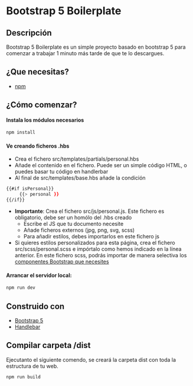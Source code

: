 # Bootstrap 5 Boilerplate
## Descripción
Bootstrap 5 Boilerplate es un simple proyecto basado en bootstrap 5 para comenzar a trabajar 1 minuto más tarde de que te lo descargues.

## ¿Que necesitas?
- [npm](https://www.npmjs.com/get-npm)

## ¿Cómo comenzar?
#### Instala los módulos necesarios
```sh
npm install
```
#### Ve creando ficheros .hbs
- Crea el fichero src/templates/partials/personal.hbs
- Añade el contenido en el fichero. Puede ser un simple código HTML, o puedes basar tu código en handlerbar
- Al final de src/templates/base.hbs añade la condición
```sh
{{#if isPersonal}}
     {{> personal }}
{{/if}}
```
- **Importante**: Crea el fichero src/js/personal.js. Este fichero es obligatorio, debe ser un homólo del .hbs creado
  - Escribe el JS que tu documento necesite
  - Añade ficheros externos (jpg, png, svg, scss)
  - Para añadir estilos, debes importarlos en este fichero js
- Si quieres estilos personalizados para esta página, crea el fichero src/scss/personal.scss e impórtalo como hemos indicado en la línea anterior. En este fichero scss, podrás importar de manera selectiva los [componentes Bootstrap que necesites](https://getbootstrap.com/docs/5.0/customize/sass/)

#### Arrancar el servidor local:
```sh
npm run dev
```

## Construido con
- [Bootstrap 5](https://getbootstrap.com/)
- [Handlebar](https://handlebarsjs.com/)

## Compilar carpeta /dist
Ejecutanto el siguiente comendo, se creará la carpeta dist con toda la estructura de tu web.
```sh
npm run build
```
